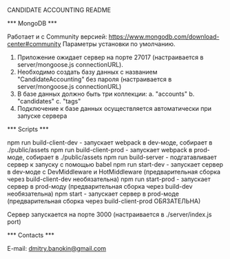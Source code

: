 CANDIDATE ACCOUNTING README


*** MongoDB ***

Работает и с Community версией: https://www.mongodb.com/download-center#community
Параметры установки по умолчанию.

1. Приложение ожидает сервер на порте 27017 (настраивается в server/mongoose.js connectionURL).
2. Необходимо создать базу данных с названием "CandidateAccounting" без пароля (настраивается в server/mongoose.js connectionURL)
3. В базе данных должно быть три коллекции:
    a. "accounts"
    b. "candidates"
    c. "tags"
4. Подключение к базе данных осуществляется автоматически при запуске сервера


*** Scripts ***

npm run build-client-dev - запускает webpack в dev-моде, собирает в ./public/assets
npm run build-client-prod - запускает webpack в prod-моде, собирает в ./public/assets
npm run build-server - подгатавливает сервер к запуску с помощью babel
npm run start-dev - запускает сервер в dev-моде с DevMiddleware и HotMiddleware (предварительная сборка через build-client-dev необязательна)
npm run start-prod - запускает сервер в prod-моду (предварительная сборка через build-dev необязательна)
npm start - запускает сервер в prod-моде (предварительная сборка через build-client-prod ОБЯЗАТЕЛЬНА)

Сервер запускается на порте 3000 (настраивается в ./server/index.js port)


*** Contacts ***

E-mail: dmitry.banokin@gmail.com